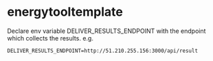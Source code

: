 # energytooltemplate

Declare env variable DELIVER_RESULTS_ENDPOINT with the endpoint which collects the results.
e.g.

```
DELIVER_RESULTS_ENDPOINT=http://51.210.255.156:3000/api/result
```